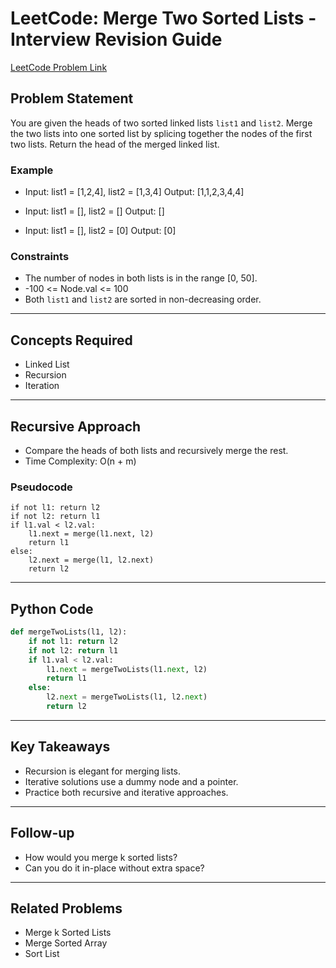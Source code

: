 # LeetCode: Merge Two Sorted Lists - Interview Revision Guide

[LeetCode Problem Link](https://leetcode.com/problems/merge-two-sorted-lists/description/)

## Problem Statement
You are given the heads of two sorted linked lists `list1` and `list2`. Merge the two lists into one sorted list by splicing together the nodes of the first two lists. Return the head of the merged linked list.

### Example
- Input: list1 = [1,2,4], list2 = [1,3,4]
  Output: [1,1,2,3,4,4]

- Input: list1 = [], list2 = []
  Output: []

- Input: list1 = [], list2 = [0]
  Output: [0]

### Constraints
- The number of nodes in both lists is in the range [0, 50].
- -100 <= Node.val <= 100
- Both `list1` and `list2` are sorted in non-decreasing order.

---

## Concepts Required
- Linked List
- Recursion
- Iteration

---

## Recursive Approach
- Compare the heads of both lists and recursively merge the rest.
- Time Complexity: O(n + m)

### Pseudocode
```
if not l1: return l2
if not l2: return l1
if l1.val < l2.val:
    l1.next = merge(l1.next, l2)
    return l1
else:
    l2.next = merge(l1, l2.next)
    return l2
```

---

## Python Code
```python
def mergeTwoLists(l1, l2):
    if not l1: return l2
    if not l2: return l1
    if l1.val < l2.val:
        l1.next = mergeTwoLists(l1.next, l2)
        return l1
    else:
        l2.next = mergeTwoLists(l1, l2.next)
        return l2
```

---

## Key Takeaways
- Recursion is elegant for merging lists.
- Iterative solutions use a dummy node and a pointer.
- Practice both recursive and iterative approaches.

---

## Follow-up
- How would you merge k sorted lists?
- Can you do it in-place without extra space?

---

## Related Problems
- Merge k Sorted Lists
- Merge Sorted Array
- Sort List
